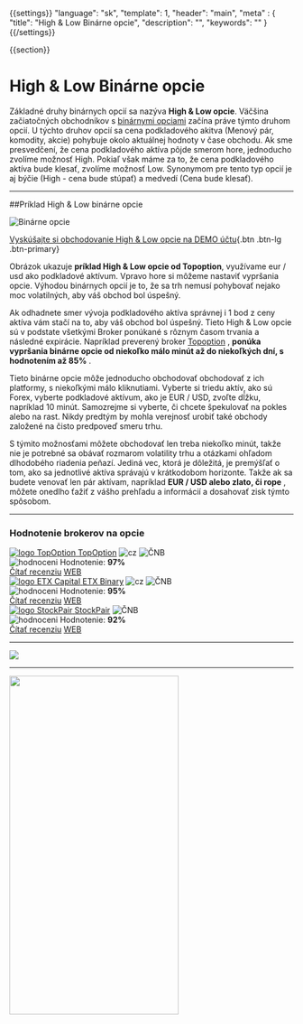 {{settings}}
  "language": "sk",
  "template": 1,
  "header": "main",
  "meta" : {
    "title": "High & Low Binárne opcie",
    "description": "",
    "keywords": ""
  }
{{/settings}}

<div class="row">
<div class="col-md-9" role="main" markdown="1">

{{section}}
# High & Low Binárne opcie
Základné druhy binárnych opcií sa nazýva **High & Low opcie**. Väčšina začiatočných obchodníkov s [binárnymi opciami](http://www.forexsrovnavac.cz/sk/binarne-opcie/) začína práve týmto druhom opcií. U týchto druhov opcií sa cena podkladového akitva (Menový pár, komodity, akcie) pohybuje okolo aktuálnej hodnoty v čase obchodu. Ak sme presvedčení, že cena podkladového aktíva pôjde smerom hore, jednoducho zvolíme možnosť High. Pokiaľ však máme za to, že cena podkladového aktíva bude klesať, zvolíme možnosť Low. Synonymom pre tento typ opcií je aj býčie (High - cena bude stúpať) a medvedí (Cena bude klesať).
- - -
##Príklad High & Low binárne opcie

![Binárne opcie](http://bopce.cz/wp-content/uploads/2014/06/Topoption.png)

[Vyskúšajte si obchodovanie High & Low opcie na DEMO účtu](http://serv.markets.com/promoRedirect?key=ej0xMzY5NDc4OSZsPTEzNjk0Nzg3JnA9MTAxNjA%3D){.btn .btn-lg .btn-primary}

Obrázok ukazuje **príklad High & Low opcie od Topoption**, využívame eur / usd ako podkladové aktívum. Vpravo hore si môžeme nastaviť vypršania opcie. Výhodou binárnych opcií je to, že sa trh nemusí pohybovať nejako moc volatilných, aby váš obchod bol úspešný.

Ak odhadnete smer vývoja podkladového aktíva správnej i 1 bod z ceny aktíva vám stačí na to, aby váš obchod bol úspešný. Tieto High & Low opcie sú v podstate všetkými Broker ponúkané s rôznym časom trvania a následné expirácie. Napríklad preverený broker [Topoption](http://www.forexsrovnavac.cz/sk/topoption/) , **ponúka vypršania binárne opcie od niekoľko málo minút až do niekoľkých dní, s hodnotením až 85%** . 

Tieto binárne opcie môže jednoducho obchodovať obchodovať z ich platformy, s niekoľkými málo kliknutiami. Vyberte si triedu aktív, ako sú Forex, vyberte podkladové aktívum, ako je EUR / USD, zvoľte dĺžku, napríklad 10 minút. Samozrejme si vyberte, či chcete špekulovať na pokles alebo na rast.
Nikdy predtým by mohla verejnosť urobiť také obchody založené na čisto predpoveď smeru trhu.

S týmito možnosťami môžete obchodovať len treba niekoľko minút, takže nie je potrebné sa obávať rozmarom volatility trhu a otázkami ohľadom dlhodobého riadenia peňazí. Jediná vec, ktorá je dôležitá, je premýšľať o tom, ako sa jednotlivé aktíva správajú v krátkodobom horizonte. Takže ak sa budete venovať len pár aktívam, napríklad **EUR / USD alebo zlato, či rope** , môžete onedlho ťažiť z vášho prehľadu a informácií a dosahovať zisk týmto spôsobom.


</div>
<div class="col-md-3" markdown="10">

- - -

<div id="brokeri-box">
<H3 class="brokeri-nadpis">Hodnotenie brokerov na opcie</H3>
<div class="broker">
  <div class="broker-top">
  <a href="#"  title="TopOption">
    <img src="{{img-url}}brokeri/topoption-logo.png" alt="logo TopOption">
  </a>
  <a class="broker-top-odkaz" target="_parent" href="http://blog.forexsrovnavac.cz/topoption" title="TopOption">TopOption</a>
  <img class="ikona" src="{{img-url}}brokeri/cz.png" alt="cz">
  <img class="ikona" src="{{img-url}}brokeri/cnb.png" alt="ČNB">
  </div>
  <div class="hodnoceni">
  <img src="{{img-url}}brokeri/hodnoceni.png" alt="hodnoceni">
  Hodnotenie: <b>97%</b>
  </div>
  <a class="recenze" target="_parent" href="http://forexsrovnavac.cz/topoption" title"Čítať recenziu">Čítať recenziu</a>
  <a class="ucet" target="_parent" href="http://blog.forexsrovnavac.cz/topoption" title"Otvoriť účet">WEB</a>
</div>
<div class="broker">
 <div class="broker-top">
  <a href="#" title="ETX Binary">
    <img src="{{img-url}}brokeri/etxcapital-logo.png" alt="logo ETX Capital">
  </a>
   <a class="broker-top-odkaz" target="_parent"  href="http://www.forexsrovnavac.cz/etx-capital-zkusenosti" title="ETX Binary">ETX Binary</a>
  <img class="ikona" src="{{img-url}}brokeri/cz.png" alt="cz">
  <img class="ikona" src="{{img-url}}brokeri/cnb.png" alt="ČNB">
 </div>
 <div class="hodnoceni">
  <img src="{{img-url}}brokeri/hodnoceni.png" alt="hodnoceni">
  Hodnotenie: <b>95%</b>
 </div>
 <a class="recenze" target="_parent" href="http://www.forexsrovnavac.cz/etx-capital-zkusenosti" title"Čítať recenziu">Čítať recenziu</a>
 <a class="ucet" href="http://blog.forexsrovnavac.cz/etxbinary" title"Otvoriť účet">WEB</a>
</div> 
<div class="broker">
 <div class="broker-top">
  <a href="#" title="Stockpair">
    <img src="{{img-url}}brokeri/stockpair-logo.png" alt="logo StockPair">
  </a>
  <a class="broker-top-odkaz" href="#" title="StockPair">StockPair</a>
  <img class="ikona" src="{{img-url}}brokeri/cnb.png" alt="ČNB">
 </div>
 <div class="hodnoceni">
  <img src="{{img-url}}brokeri/hodnoceni.png" alt="hodnoceni">
  Hodnotenie: <b>92%</b>
 </div>
 <a class="recenze" href="http://www.forexsrovnavac.cz/stockpair-recenze" title"Čítať recenziu">Čítať recenziu</a>
 <a class="ucet" href="http://blog.forexsrovnavac.cz/stockpair" title"Otvoriť účet">WEB</a>
</div> 

<hr />

<a href="http://blog.forexsrovnavac.cz/topoption" alt="Demo účet"  target="_blank">
 <img src="http://blog.forexsrovnavac.cz/wp-content/uploads/2015/02/2015-02-17-22_43_03-Plus500-_-Akcie-Plus500_-Online-obchodování-s-akciemi-_-Obchodování-s-podíly_kme.png" width="" height=""/>
</a>

<hr />
<a href="http://serv.markets.com/promoRedirect?key=ej0xNDEzOTk1NiZsPTE0MTI2MzE5JnA9MTAxNjA%3D"  target="_blank">
 <img src="http://serv.markets.com/promoLoadDisplay?key=ej0xNDEzOTk1NiZsPTE0MTI2MzE5JnA9MTAxNjA%3D" width="300" height="600"/>
</a>

</div>
</div>
</div>
